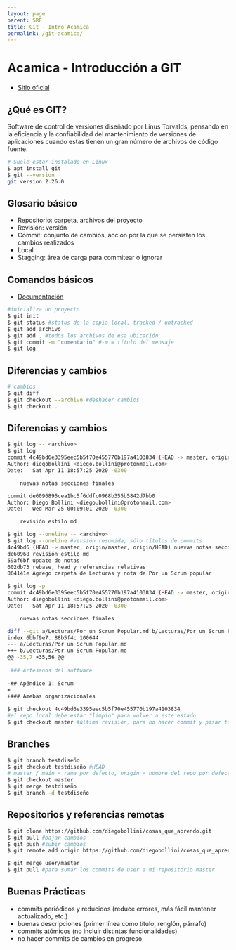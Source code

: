 ```yaml
---
layout: page
parent: SRE
title: Git - Intro Acamica
permalink: /git-acamica/
---
```


# Acamica - Introducción a GIT

- [Sitio oficial](https://git-scm.com/)

## ¿Qué es GIT?

Software de control de versiones diseñado por Linus Torvalds, pensando en la eficiencia y la confiabilidad del mantenimiento de versiones de aplicaciones cuando estas tienen un gran número de archivos de código fuente.

```bash
# Suele estar instalado en Linux
$ apt install git
$ git --version
git version 2.26.0
```

## Glosario básico

- Repositorio: carpeta, archivos del proyecto
- Revisión: versión
- Commit: conjunto de cambios, acción por la que se persisten los cambios realizados
- Local
- Stagging: área de carga para commitear o ignorar

## Comandos básicos

- [Documentación](https://git-scm.com/docs/)

```bash
#inicializa un proyecto
$ git init
$ git status #status de la copia local, tracked / untracked
$ git add archivo
$ git add . #todos los archivos de esa ubicación
$ git commit -m "comentario" #-m = título del mensaje
$ git log
```

## Diferencias y cambios

```bash
# cambios
$ git diff
$ git checkout --archivo #deshacer cambios
$ git checkout .
```

## Diferencias y cambios

```bash
$ git log -- <archivo>
$ git log
commit 4c49bd6e3395eec5b5f70e455770b197a4103834 (HEAD -> master, origin/master, origin/HEAD)
Author: diegobollini <diego.bollini@protonmail.com>
Date:   Sat Apr 11 18:57:25 2020 -0300

    nuevas notas secciones finales

commit de6096895cea1bc5f6ddfc0968b355b5842d7bb0
Author: Diego Bollini <diego.bollini@protonmail.com>
Date:   Wed Mar 25 00:09:01 2020 -0300

    revisión estilo md
```

```bash
$ git log --oneline -- <archivo>
$ git log --oneline #versión resumida, sólo títulos de commits
4c49bd6 (HEAD -> master, origin/master, origin/HEAD) nuevas notas secciones finales
de60968 revisión estilo md
59af6bf update de notas
602db73 rebase, head y referencias relativas
064141e Agrego carpeta de Lecturas y nota de Por un Scrum popular
```

```bash
$ git log -p
commit 4c49bd6e3395eec5b5f70e455770b197a4103834 (HEAD -> master, origin/master, origin/HEAD)
Author: diegobollini <diego.bollini@protonmail.com>
Date:   Sat Apr 11 18:57:25 2020 -0300

    nuevas notas secciones finales

diff --git a/Lecturas/Por un Scrum Popular.md b/Lecturas/Por un Scrum Popular.md
index 6bbf9e7..88b5f4c 100644
--- a/Lecturas/Por un Scrum Popular.md  
+++ b/Lecturas/Por un Scrum Popular.md  
@@ -35,7 +35,56 @@
 
 ### Artesanos del software
 
-## Apéndice 1: Scrum
+
+### Amebas organizacionales
```

```bash
$ git checkout 4c49bd6e3395eec5b5f70e455770b197a4103834
#el repo local debe estar "limpio" para volver a este estado
$ git checkout master #última revisión, para no hacer commit y pisar todo luego de un checkout
```

## Branches

```bash
$ git branch testdiseño
$ git checkout testdiseño #HEAD
# master / main = rama por defecto, origin = nombre del repo por defecto
$ git checkout master
$ git merge testdiseño
$ git branch -d testdiseño
```

## Repositorios y referencias remotas

```bash
$ git clone https://github.com/diegobollini/cosas_que_aprendo.git
$ git pull #bajar cambios
$ git push #subir cambios
$ git remote add origin https://github.com/diegobollini/cosas_que_aprendo.git
```

```bash
$ git merge user/master
$ git pull #para sumar los commits de user a mi repositorio master
```

## Buenas Prácticas

- commits periódicos y reducidos (reduce errores, más fácil mantener actualizado, etc.)
- buenas descripciones (primer línea como título, renglón, párrafo)
- commits atómicos (no incluir distintas funcionalidades)
- no hacer commits de cambios en progreso
